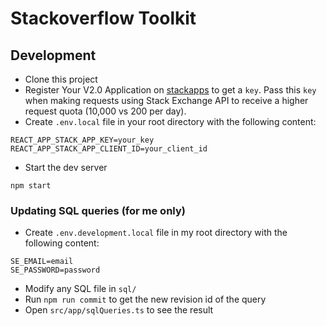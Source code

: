 # Stackoverflow Toolkit

## Development

* Clone this project
* Register Your V2.0 Application on [stackapps](https://stackapps.com/apps/oauth/register)
to get a `key`. Pass this `key` when making requests using Stack Exchange API 
to receive a higher request quota (10,000 vs 200 per day).
* Create `.env.local` file in your root directory with the following content:

```
REACT_APP_STACK_APP_KEY=your_key
REACT_APP_STACK_APP_CLIENT_ID=your_client_id
```

* Start the dev server

```
npm start
```

### Updating SQL queries (for me only)
* Create `.env.development.local` file in my root directory with the following content:

```
SE_EMAIL=email
SE_PASSWORD=password
```

* Modify any SQL file in `sql/`
* Run `npm run commit` to get the new revision id of the query
* Open `src/app/sqlQueries.ts` to see the result

<!--
* Setup stackapps to use OAuth2: See [this answer](https://stackapps.com/a/6638/72145) 
-->
